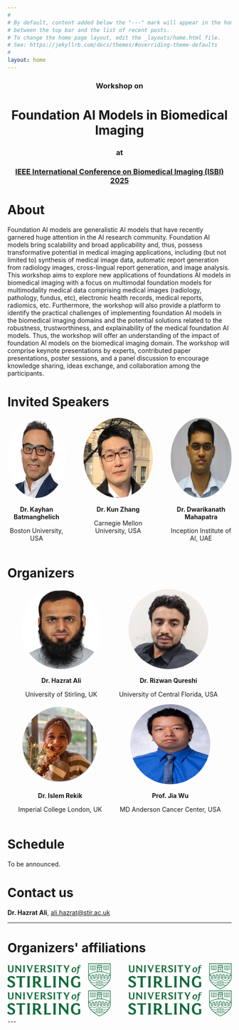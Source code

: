 ```yaml
---
#
# By default, content added below the "---" mark will appear in the home page
# between the top bar and the list of recent posts.
# To change the home page layout, edit the _layouts/home.html file.
# See: https://jekyllrb.com/docs/themes/#overriding-theme-defaults
#
layout: home
---
```

<div style="text-align: center; margin-top: 20px;">
  <h3>Workshop on</h3>
  <h1>Foundation AI Models in Biomedical Imaging</h1>
  <h3> at</h3>
  <h3><a href="https://biomedicalimaging.org/2025/">IEEE International Conference on Biomedical Imaging (ISBI) 2025</a></h3>
  
</div>

# About
Foundation AI models are generalistic AI models that have recently garnered huge attention in the AI research community. Foundation AI models bring scalability and broad applicability and, thus, possess transformative potential in medical imaging applications, including (but not limited to) synthesis of medical image data, automatic report generation from radiology images, cross-lingual report generation, and image analysis. This workshop aims to explore new applications of foundations AI models in biomedical imaging with a focus on multimodal foundation models for multimodality medical data comprising medical images (radiology, pathology, fundus, etc), electronic health records, medical reports, radiomics, etc. Furthermore, the workshop will also provide a platform to identify the practical challenges of implementing foundation AI models in the biomedical imaging domains and the potential solutions related to the robustness, trustworthiness, and explainability of the medical foundation AI models. Thus, the workshop will offer an understanding of the impact of foundation AI models on the biomedical imaging domain. The workshop will comprise keynote presentations by experts, contributed paper presentations, poster sessions, and a panel discussion to encourage knowledge sharing, ideas exchange, and collaboration among the participants.

# Invited Speakers

<div style="display: flex; justify-content: center; gap: 40px;">
  <div style="text-align: center;">
    <img src="assets/img/kayhan.jpg" alt="Kayhan" style="width: 180px; height: 180px; border-radius: 50%;">
    <p><strong>Dr. Kayhan Batmanghelich</strong></p>
    <p>Boston University, USA</p>
  </div>
  <div style="text-align: center;">
    <img src="assets/img/kunzhang.jpg" alt="Kun Zhang" style="width: 180px; height: 180px; border-radius: 50%;">
    <p><strong>Dr. Kun Zhang</strong></p>
    <p>Carnegie Mellon University, USA</p>
  </div>
  <div style="text-align: center;">
    <img src="assets/img/mahapatra.jpg" alt="Mahapatra" style="width: 180px; height: 180px; border-radius: 50%;">
    <p><strong>Dr. Dwarikanath Mahapatra</strong></p>
    <p>Inception Institute of AI, UAE</p>
  </div>
</div>

# Organizers
<div style="display: flex; justify-content: center; gap: 40px;">
  <div style="text-align: center;">
    <img src="assets/img/i1.jpg" alt="Hazrat" style="width: 180px; height: 180px; border-radius: 50%;">
    <p><strong>Dr. Hazrat Ali</strong></p>
    <p>University of Stirling, UK</p>
  </div>
  <div style="text-align: center;">
    <img src="assets/img/rizwan.jpg" alt="Rizwan" style="width: 180px; height: 180px; border-radius: 50%;">
    <p><strong>Dr. Rizwan Qureshi</strong></p>
    <p>University of Central Florida, USA</p>
  </div>
</div>


<div style="display: flex; justify-content: center; gap: 40px;">
  <div style="text-align: center;">
    <img src="assets/img/rekik.jpg" alt="Hazrat" style="width: 180px; height: 180px; border-radius: 50%;">
    <p><strong>Dr. Islem Rekik</strong></p>
    <p>Imperial College London, UK</p>
  </div>
  <div style="text-align: center;">
    <img src="assets/img/jiawu.jpg" alt="Bilal" style="width: 180px; height: 180px; border-radius: 50%;">
    <p><strong>Prof. Jia Wu</strong></p>
    <p>MD Anderson Cancer Center, USA</p>
  </div> 
</div>


# Schedule
To be announced. 

# Contact us
**Dr. Hazrat Ali**, ali.hazrat@stir.ac.uk 

---

# Organizers' affiliations
<div style="display: flex; justify-content: center; gap: 40px;">
  <div style="text-align: center;">
    <img src="assets/img/logo1.png" alt="Hazrat" style="width: 250px; border-radius: 0;">
  </div>
  <div style="text-align: center;">
    <img src="assets/img/logo1.png" alt="Rizwan" style="width: 250px; border-radius: 0;">
  </div>
</div>
<div style="display: flex; justify-content: center; gap: 40px;">
  <div style="text-align: center;">
    <img src="assets/img/logo1.png" alt="Rekik" style="width: 250px; border-radius: 0;">
  </div>
  <div style="text-align: center;">
    <img src="assets/img/logo1.png" alt="Jiawu" style="width: 250px; border-radius: 0;">
  </div>
</div>
---


